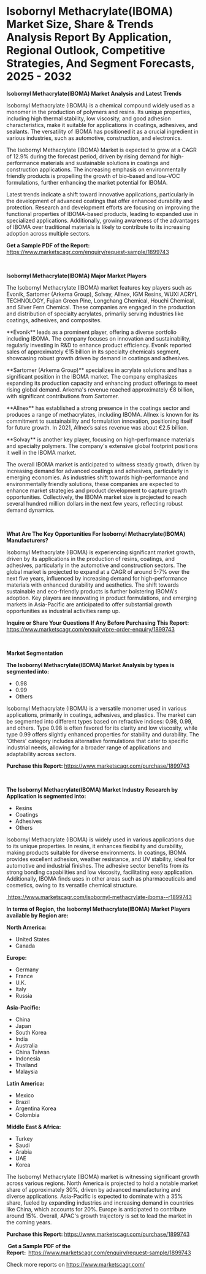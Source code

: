 <p><h1>Isobornyl Methacrylate(IBOMA) Market Size, Share & Trends Analysis Report By Application, Regional Outlook, Competitive Strategies, And Segment Forecasts, 2025 - 2032</h1></p><p><strong>Isobornyl Methacrylate(IBOMA) Market Analysis and Latest Trends</strong></p>
<p><p>Isobornyl Methacrylate (IBOMA) is a chemical compound widely used as a monomer in the production of polymers and resins. Its unique properties, including high thermal stability, low viscosity, and good adhesion characteristics, make it suitable for applications in coatings, adhesives, and sealants. The versatility of IBOMA has positioned it as a crucial ingredient in various industries, such as automotive, construction, and electronics.</p><p>The Isobornyl Methacrylate (IBOMA) Market is expected to grow at a CAGR of 12.9% during the forecast period, driven by rising demand for high-performance materials and sustainable solutions in coatings and construction applications. The increasing emphasis on environmentally friendly products is propelling the growth of bio-based and low-VOC formulations, further enhancing the market potential for IBOMA.</p><p>Latest trends indicate a shift toward innovative applications, particularly in the development of advanced coatings that offer enhanced durability and protection. Research and development efforts are focusing on improving the functional properties of IBOMA-based products, leading to expanded use in specialized applications. Additionally, growing awareness of the advantages of IBOMA over traditional materials is likely to contribute to its increasing adoption across multiple sectors.</p></p>
<p><strong>Get a Sample PDF of the Report:&nbsp;</strong> <a href="https://www.marketscagr.com/enquiry/request-sample/1899743?utm_campaign=1950&utm_medium=2&utm_source=Github&utm_content=ia&utm_term=03042025&utm_id=isobornyl-methacrylateiboma">https://www.marketscagr.com/enquiry/request-sample/1899743</a></p>
<p>&nbsp;</p>
<p><strong>Isobornyl Methacrylate(IBOMA) Major Market Players</strong></p>
<p><p>The Isobornyl Methacrylate (IBOMA) market features key players such as Evonik, Sartomer (Arkema Group), Solvay, Allnex, IGM Resins, WUXI ACRYL TECHNOLOGY, Fujian Green Pine, Longchang Chemical, Houchi Chemical, and Silver Fern Chemical. These companies are engaged in the production and distribution of specialty acrylates, primarily serving industries like coatings, adhesives, and composites.</p><p>**Evonik** leads as a prominent player, offering a diverse portfolio including IBOMA. The company focuses on innovation and sustainability, regularly investing in R&D to enhance product efficiency. Evonik reported sales of approximately €15 billion in its specialty chemicals segment, showcasing robust growth driven by demand in coatings and adhesives.</p><p>**Sartomer (Arkema Group)** specializes in acrylate solutions and has a significant position in the IBOMA market. The company emphasizes expanding its production capacity and enhancing product offerings to meet rising global demand. Arkema's revenue reached approximately €8 billion, with significant contributions from Sartomer.</p><p>**Allnex** has established a strong presence in the coatings sector and produces a range of methacrylates, including IBOMA. Allnex is known for its commitment to sustainability and formulation innovation, positioning itself for future growth. In 2021, Allnex’s sales revenue was about €2.5 billion.</p><p>**Solvay** is another key player, focusing on high-performance materials and specialty polymers. The company's extensive global footprint positions it well in the IBOMA market.</p><p>The overall IBOMA market is anticipated to witness steady growth, driven by increasing demand for advanced coatings and adhesives, particularly in emerging economies. As industries shift towards high-performance and environmentally friendly solutions, these companies are expected to enhance market strategies and product development to capture growth opportunities. Collectively, the IBOMA market size is projected to reach several hundred million dollars in the next few years, reflecting robust demand dynamics.</p></p>
<p>&nbsp;</p>
<p><strong>What Are The Key Opportunities For Isobornyl Methacrylate(IBOMA) Manufacturers?</strong></p>
<p><p>Isobornyl Methacrylate (IBOMA) is experiencing significant market growth, driven by its applications in the production of resins, coatings, and adhesives, particularly in the automotive and construction sectors. The global market is projected to expand at a CAGR of around 5-7% over the next five years, influenced by increasing demand for high-performance materials with enhanced durability and aesthetics. The shift towards sustainable and eco-friendly products is further bolstering IBOMA's adoption. Key players are innovating in product formulations, and emerging markets in Asia-Pacific are anticipated to offer substantial growth opportunities as industrial activities ramp up.</p></p>
<p><strong>Inquire or Share Your Questions If Any Before Purchasing This Report:</strong> <a href="https://www.marketscagr.com/enquiry/pre-order-enquiry/1899743?utm_campaign=1950&utm_medium=2&utm_source=Github&utm_content=ia&utm_term=03042025&utm_id=isobornyl-methacrylateiboma">https://www.marketscagr.com/enquiry/pre-order-enquiry/1899743</a></p>
<p>&nbsp;</p>
<p><strong>Market Segmentation</strong></p>
<p><strong>The Isobornyl Methacrylate(IBOMA) Market Analysis by types is segmented into:</strong></p>
<p><ul><li>0.98</li><li>0.99</li><li>Others</li></ul></p>
<p><p>Isobornyl Methacrylate (IBOMA) is a versatile monomer used in various applications, primarily in coatings, adhesives, and plastics. The market can be segmented into different types based on refractive indices: 0.98, 0.99, and others. Type 0.98 is often favored for its clarity and low viscosity, while type 0.99 offers slightly enhanced properties for stability and durability. The 'Others' category includes alternative formulations that cater to specific industrial needs, allowing for a broader range of applications and adaptability across sectors.</p></p>
<p><strong>Purchase this Report:&nbsp;</strong><a href="https://www.marketscagr.com/purchase/1899743?utm_campaign=1950&utm_medium=2&utm_source=Github&utm_content=ia&utm_term=03042025&utm_id=isobornyl-methacrylateiboma">https://www.marketscagr.com/purchase/1899743</a></p>
<p>&nbsp;</p>
<p><strong>The Isobornyl Methacrylate(IBOMA) Market Industry Research by Application is segmented into:</strong></p>
<p><ul><li>Resins</li><li>Coatings</li><li>Adhesives</li><li>Others</li></ul></p>
<p><p>Isobornyl Methacrylate (IBOMA) is widely used in various applications due to its unique properties. In resins, it enhances flexibility and durability, making products suitable for diverse environments. In coatings, IBOMA provides excellent adhesion, weather resistance, and UV stability, ideal for automotive and industrial finishes. The adhesive sector benefits from its strong bonding capabilities and low viscosity, facilitating easy application. Additionally, IBOMA finds uses in other areas such as pharmaceuticals and cosmetics, owing to its versatile chemical structure.</p></p>
<p><a href="https://www.marketscagr.com/isobornyl-methacrylate-iboma--r1899743?utm_campaign=1950&utm_medium=2&utm_source=Github&utm_content=ia&utm_term=03042025&utm_id=isobornyl-methacrylateiboma">&nbsp;https://www.marketscagr.com/isobornyl-methacrylate-iboma--r1899743</a></p>
<p><strong>In terms of Region, the Isobornyl Methacrylate(IBOMA) Market Players available by Region are:</strong></p>
<p>
    <p> <strong> North America: </strong>
        <ul>
            <li>United States</li>
            <li>Canada</li>
        </ul>
        </p> 
    <p> <strong> Europe: </strong>
        <ul>
            <li>Germany</li>
            <li>France</li>
            <li>U.K.</li>
            <li>Italy</li>
            <li>Russia</li>
        </ul>
        </p> 
    <p> <strong> Asia-Pacific: </strong>
        <ul>
            <li>China</li>
            <li>Japan</li>
            <li>South Korea</li>
            <li>India</li>
            <li>Australia</li>
            <li>China Taiwan</li>
            <li>Indonesia</li>
            <li>Thailand</li>
            <li>Malaysia</li>
        </ul>
        </p> 
    <p> <strong> Latin America: </strong>
        <ul>
            <li>Mexico</li>
            <li>Brazil</li>
            <li>Argentina Korea</li>
            <li>Colombia</li>
        </ul>
        </p> 
    <p> <strong> Middle East & Africa: </strong>
        <ul>
            <li>Turkey</li>
            <li>Saudi</li>
            <li>Arabia</li>
            <li>UAE</li>
            <li>Korea</li>
        </ul>
    </p>
    </p>
<p><p>The Isobornyl Methacrylate (IBOMA) market is witnessing significant growth across various regions. North America is projected to hold a notable market share of approximately 30%, driven by advanced manufacturing and diverse applications. Asia-Pacific is expected to dominate with a 35% share, fueled by expanding industries and increasing demand in countries like China, which accounts for 20%. Europe is anticipated to contribute around 15%. Overall, APAC's growth trajectory is set to lead the market in the coming years.</p></p>
<p><strong>Purchase this Report: </strong><a href="https://www.marketscagr.com/purchase/1899743?utm_campaign=1950&utm_medium=2&utm_source=Github&utm_content=ia&utm_term=03042025&utm_id=isobornyl-methacrylateiboma">https://www.marketscagr.com/purchase/1899743</a></p>
<p>&nbsp;<strong>Get a Sample PDF of the Report:&nbsp;&nbsp;</strong><a href="https://www.marketscagr.com/enquiry/request-sample/1899743?utm_campaign=1950&utm_medium=2&utm_source=Github&utm_content=ia&utm_term=03042025&utm_id=isobornyl-methacrylateiboma">https://www.marketscagr.com/enquiry/request-sample/1899743</a></p>
<p><strong></strong></p>
<p>Check more reports on <a href="https://www.marketscagr.com/?utm_campaign=1950&utm_medium=2&utm_source=Github&utm_content=ia&utm_term=03042025&utm_id=isobornyl-methacrylateiboma">https://www.marketscagr.com/</a></p>